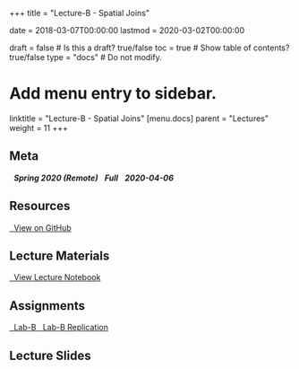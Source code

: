+++
title = "Lecture-B - Spatial Joins"

date = 2018-03-07T00:00:00
lastmod = 2020-03-02T00:00:00

draft = false  # Is this a draft? true/false
toc = true  # Show table of contents? true/false
type = "docs"  # Do not modify.

# Add menu entry to sidebar.
linktitle = "Lecture-B - Spatial Joins"
[menu.docs]
  parent = "Lectures"
  weight = 11
+++

## Meta
<i class="meta-badge semester-sp19"><i class="far fa-calendar-alt fa-lg"></i>&nbsp; **Spring 2020 (Remote)** </i> 
<i class="meta-badge progress-draft"><i class="fas fa-tasks fa-lg"></i>&nbsp; **Full** </i> 
<i class="meta-badge progress-update"><i class="far fa-clock fa-lg"></i>&nbsp; **2020-04-06** </i>

## Resources
<a class="btn btn-outline-primary resource" href="https://github.com/slu-soc5650/lecture-B" target="_blank"><i class="fab fa-github fa-lg"></i>&nbsp; View on GitHub </a> 

## Lecture Materials
<a class="btn btn-outline-primary resource" href="http://slu-soc5650.github.io/lecture-B/index.nb.html" target="_blank"><i class="fab fa-markdown fa-lg"></i>&nbsp; View Lecture Notebook </a>

## Assignments
<a class="btn btn-outline-primary resource" href="https://github.com/slu-soc5650/lecture-B/blob/master/assignments/lab-B.pdf" target="_blank"><i class="fas fa-file-pdf fa-lg"></i>&nbsp; Lab-B </a>
<a class="btn btn-outline-primary resource" href="https://github.com/slu-soc5650/lecture-B/tree/master/assignments/lab-B-replication/" target="_blank"><i class="fas fa-folder-open fa-lg"></i>&nbsp; Lab-B Replication </a>

## Lecture Slides
<p> </p>
<script async class="speakerdeck-embed" data-id="6ad0d5270ab54b9fbaeea83305205ed6" data-ratio="1.33333333333333" src="//speakerdeck.com/assets/embed.js"></script>
<p> </p>
